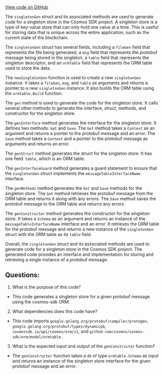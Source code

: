[View code on GitHub](https://github.com/cosmos/cosmos-sdk/blob/main/orm/internal/codegen/singleton.go)

The `singletonGen` struct and its associated methods are used to generate code for a singleton store in the Cosmos SDK project. A singleton store is a type of key-value store that can only hold one value at a time. This is useful for storing data that is unique across the entire application, such as the current state of the blockchain.

The `singletonGen` struct has several fields, including a `fileGen` field that represents the file being generated, a `msg` field that represents the protobuf message being stored in the singleton, a `table` field that represents the singleton descriptor, and an `ormTable` field that represents the ORM table used to store the data.

The `newSingletonGen` function is used to create a new `singletonGen` instance. It takes a `fileGen`, `msg`, and `table` as arguments and returns a pointer to a new `singletonGen` instance. It also builds the ORM table using the `ormtable.Build` function.

The `gen` method is used to generate the code for the singleton store. It calls several other methods to generate the interface, struct, methods, and constructor for the singleton store.

The `genInterface` method generates the interface for the singleton store. It defines two methods: `Get` and `Save`. The `Get` method takes a `Context` as an argument and returns a pointer to the protobuf message and an error. The `Save` method takes a `Context` and a pointer to the protobuf message as arguments and returns an error.

The `genStruct` method generates the struct for the singleton store. It has one field: `table`, which is an ORM table.

The `genInterfaceGuard` method generates a guard statement to ensure that the `singletonGen` struct implements the `messageTableInterfaceName` interface.

The `genMethods` method generates the `Get` and `Save` methods for the singleton store. The `Get` method retrieves the protobuf message from the ORM table and returns it along with any errors. The `Save` method saves the protobuf message to the ORM table and returns any errors.

The `genConstructor` method generates the constructor for the singleton store. It takes a `Schema` as an argument and returns an instance of the `messageTableInterfaceName` interface and an error. It retrieves the ORM table for the protobuf message and returns a new instance of the `singletonGen` struct with the ORM table as its `table` field.

Overall, the `singletonGen` struct and its associated methods are used to generate code for a singleton store in the Cosmos SDK project. The generated code provides an interface and implementation for storing and retrieving a single instance of a protobuf message.
## Questions: 
 1. What is the purpose of this code?
- This code generates a singleton store for a given protobuf message using the cosmos-sdk ORM.

2. What dependencies does this code have?
- This code imports `google.golang.org/protobuf/compiler/protogen`, `google.golang.org/protobuf/types/dynamicpb`, `cosmossdk.io/api/cosmos/orm/v1`, and `github.com/cosmos/cosmos-sdk/orm/model/ormtable`.

3. What is the expected input and output of the `genConstructor` function?
- The `genConstructor` function takes a `db` of type `ormtable.Schema` as input and returns an instance of the singleton store interface for the given protobuf message and an error.